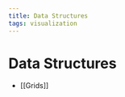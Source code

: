 ```yaml
---
title: Data Structures
tags: visualization
---
```


# Data Structures
- [[Grids]]
























































